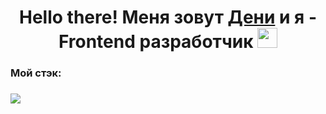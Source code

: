 <h1 align="center">Hello there! Меня зовут <a href="https://t.me/Paranoid_N" target="_blank">Дени</a> и я - Frontend разработчик
<img src="https://github.com/blackcater/blackcater/raw/main/images/Hi.gif" height="32"/></h1>
<h3>Мой стэк:<h3>
<img src="https://img.shields.io/badge/react-%2320232a.svg?style=for-the-badge&logo=react&logoColor=%2361DAFB"
